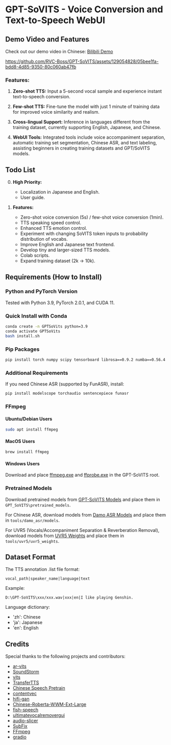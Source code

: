 # GPT-SoVITS - Voice Conversion and Text-to-Speech WebUI

## Demo Video and Features

Check out our demo video in Chinese: [Bilibili Demo](https://www.bilibili.com/video/BV12g4y1m7Uw/)

https://github.com/RVC-Boss/GPT-SoVITS/assets/129054828/05bee1fa-bdd8-4d85-9350-80c060ab47fb

### Features:

1. **Zero-shot TTS:** Input a 5-second vocal sample and experience instant text-to-speech conversion.

2. **Few-shot TTS:** Fine-tune the model with just 1 minute of training data for improved voice similarity and realism.

3. **Cross-lingual Support:** Inference in languages different from the training dataset, currently supporting English, Japanese, and Chinese.

4. **WebUI Tools:** Integrated tools include voice accompaniment separation, automatic training set segmentation, Chinese ASR, and text labeling, assisting beginners in creating training datasets and GPT/SoVITS models.

## Todo List

0. **High Priority:**
   - Localization in Japanese and English.
   - User guide.

1. **Features:**
   - Zero-shot voice conversion (5s) / few-shot voice conversion (1min).
   - TTS speaking speed control.
   - Enhanced TTS emotion control.
   - Experiment with changing SoVITS token inputs to probability distribution of vocabs.
   - Improve English and Japanese text frontend.
   - Develop tiny and larger-sized TTS models.
   - Colab scripts.
   - Expand training dataset (2k -> 10k).

## Requirements (How to Install)

### Python and PyTorch Version

Tested with Python 3.9, PyTorch 2.0.1, and CUDA 11.

### Quick Install with Conda
```bash
conda create -n GPTSoVits python=3.9
conda activate GPTSoVits
bash install.sh
```

### Pip Packages

```bash
pip install torch numpy scipy tensorboard librosa==0.9.2 numba==0.56.4 pytorch-lightning gradio==3.14.0 ffmpeg-python onnxruntime tqdm cn2an pypinyin pyopenjtalk g2p_en chardet
```

### Additional Requirements

If you need Chinese ASR (supported by FunASR), install:

```bash
pip install modelscope torchaudio sentencepiece funasr
```

### FFmpeg

#### Ubuntu/Debian Users

```bash
sudo apt install ffmpeg
```

#### MacOS Users

```bash
brew install ffmpeg
```

#### Windows Users

Download and place [ffmpeg.exe](https://huggingface.co/lj1995/VoiceConversionWebUI/blob/main/ffmpeg.exe) and [ffprobe.exe](https://huggingface.co/lj1995/VoiceConversionWebUI/blob/main/ffprobe.exe) in the GPT-SoVITS root.

### Pretrained Models

Download pretrained models from [GPT-SoVITS Models](https://huggingface.co/lj1995/GPT-SoVITS) and place them in `GPT_SoVITS\pretrained_models`.

For Chinese ASR, download models from [Damo ASR Models](https://modelscope.cn/models/damo/speech_paraformer-large_asr_nat-zh-cn-16k-common-vocab8404-pytorch/files) and place them in `tools/damo_asr/models`.

For UVR5 (Vocals/Accompaniment Separation & Reverberation Removal), download models from [UVR5 Weights](https://huggingface.co/lj1995/VoiceConversionWebUI/tree/main/uvr5_weights) and place them in `tools/uvr5/uvr5_weights`.

## Dataset Format

The TTS annotation .list file format:

```
vocal_path|speaker_name|language|text
```

Example:

```
D:\GPT-SoVITS\xxx/xxx.wav|xxx|en|I like playing Genshin.
```

Language dictionary:

- 'zh': Chinese
- 'ja': Japanese
- 'en': English

## Credits

Special thanks to the following projects and contributors:

- [ar-vits](https://github.com/innnky/ar-vits)
- [SoundStorm](https://github.com/yangdongchao/SoundStorm/tree/master/soundstorm/s1/AR)
- [vits](https://github.com/jaywalnut310/vits)
- [TransferTTS](https://github.com/hcy71o/TransferTTS/blob/master/models.py#L556)
- [Chinese Speech Pretrain](https://github.com/TencentGameMate/chinese_speech_pretrain)
- [contentvec](https://github.com/auspicious3000/contentvec/)
- [hifi-gan](https://github.com/jik876/hifi-gan)
- [Chinese-Roberta-WWM-Ext-Large](https://huggingface.co/hfl/chinese-roberta-wwm-ext-large)
- [fish-speech](https://github.com/fishaudio/fish-speech/blob/main/tools/llama/generate.py#L41)
- [ultimatevocalremovergui](https://github.com/Anjok07/ultimatevocalremovergui)
- [audio-slicer](https://github.com/openvpi/audio-slicer)
- [SubFix](https://github.com/cronrpc/SubFix)
- [FFmpeg](https://github.com/FFmpeg/FFmpeg)
- [gradio](https://github.com/gradio-app/gradio)
